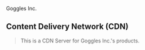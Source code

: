 Goggles Inc.

## Content Delivery Network (CDN)

> This is a CDN Server for Goggles Inc.'s products.